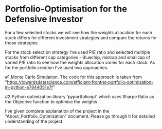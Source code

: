 # Portfolio-Optimisation for the Defensive Investor

For a few selected stocks we will see how the weights allocation for each stock differs for different investment strategies and 
compare the returns for those strategies.

For the stock selection strategy I've used P/E ratio and selected multiple stocks from different cap categories - Bluechip, midcap and 
smallcap of varied P/E ratio to see how the weights allocation varies for each stock. As for the portfolio creation I've used
two approaches. 

  #1.Monte Carlo Simulation. The code for this approach is taken from "https://towardsdatascience.com/efficient-frontier-portfolio-optimisation-in-python-e7844051e7f"

  #2.Python optimization library 'pyportfolioopt' which uses Sharpe Ratio as the Objective function to optimise the weights

I've given complete explanation of the project in the "About_Portfolio_Optimization" document. Please go through it for detailed understanding of the project. 

